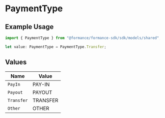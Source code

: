 # PaymentType

## Example Usage

```typescript
import { PaymentType } from "@formance/formance-sdk/sdk/models/shared";

let value: PaymentType = PaymentType.Transfer;
```

## Values

| Name       | Value      |
| ---------- | ---------- |
| `PayIn`    | PAY-IN     |
| `Payout`   | PAYOUT     |
| `Transfer` | TRANSFER   |
| `Other`    | OTHER      |